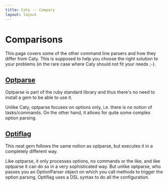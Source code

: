 ```yaml
---
title: Caty -- Compary
layout: layout
---
```


# Comparisons #

This page covers some of the other command line parsers and how they differ
from Caty. This is supposed to help you choose the right solution to your
problems (in the rare case where Caty should not fit your needs ;-).

## [Optparse][] ##

Optparse is part of the ruby standard library and thus there's no need to
install a gem to be able to use it.

Unlike Caty, optparse focuses on options only, i.e. there is no notion of
tasks/commands. On the other hand, it allows for quite some complex option
parsing.

## [Optiflag][] ##

This neat gem follows the same notion as optparse, but executes it in a
completely different way.

Like optparse, it only processes options, no commands or the like, and
like optparse it can do so in a very sophisticated way.
But unlike optparse, who passes you an OptionParser object on which you
call methods to trigger the option parsing, Optiflag uses a DSL syntax
to do all the configuration.


[optparse]:   http://www.ruby-doc.org/stdlib/libdoc/optparse/rdoc/index.html   "The optparse library"
[optiflag]:   http://optiflag.rubyforge.org/index.html                         "The Optiflag gem"

